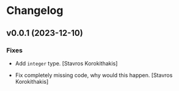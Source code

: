 # Changelog


## v0.0.1 (2023-12-10)

### Fixes

* Add `integer` type. [Stavros Korokithakis]

* Fix completely missing code, why would this happen. [Stavros Korokithakis]


